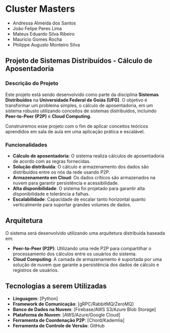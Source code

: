 # Cluster Masters

* Andressa Almeida dos Santos
* João Felipe Peres Lima
* Mateus Eduardo Silva Ribeiro
* Mauricio Gomes Rocha
* Philippe Augusto Monteiro Silva 

## Projeto de Sistemas Distribuídos - Cálculo de Aposentadoria

### Descrição do Projeto

Este projeto está sendo desenvolvido como parte da disciplina **Sistemas Distribuídos** na **Universidade Federal de Goiás (UFG)**. O objetivo é transformar um problema simples, o cálculo de aposentadoria, em um sistema robusto utilizando conceitos de sistemas distribuídos, incluindo **Peer-to-Peer (P2P)** e **Cloud Computing**.

Construiremos esse projeto com o fim de aplicar conceitos teóricos aprendidos em sala de aula em uma aplicação prática e escalável.

### Funcionalidades

- **Cálculo de aposentadoria**: O sistema realiza cálculos de aposentadoria de acordo com as regras fornecidas.
- **Solução distribuída**: O cálculo e armazenamento dos dados são distribuídos entre os nós da rede usando P2P.
- **Armazenamento em Cloud**: Os dados críticos são armazenados na nuvem para garantir persistência e acessibilidade.
- **Alta disponibilidade**: O sistema foi projetado para garantir alta disponibilidade e tolerância a falhas.
- **Escalabilidade**: Capacidade de escalar tanto horizontal quanto verticalmente para suportar grandes volumes de dados.

## Arquitetura

O sistema será desenvolvido utilizando uma arquitetura distribuída baseada em:

- **Peer-to-Peer (P2P)**: Utilizando uma rede P2P para compartilhar o processamento dos cálculos entre os usuários do sistema.
- **Cloud Computing**: A camada de armazenamento é suportada por uma solução de nuvem que garante a persistência dos dados de cálculo e registros de usuários.

## Tecnologias a serem Utilizadas

- **Linguagem**: [Python]
- **Framework de Comunicação**: [gRPC/RabbitMQ/ZeroMQ]
- **Banco de Dados na Nuvem**: [Firebase/AWS S3/Azure Blob Storage]
- **Plataforma de Nuvem**: [AWS/Azure/Google Cloud]
- **Ferramenta de Coordenação P2P**: [Chord/Kademlia]
- **Ferramenta de Controle de Versão**: GitHub
